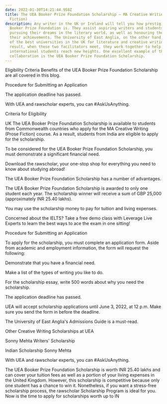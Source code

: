 ```yaml
---
date: 2022-01-30T14:21:44.958Z
title: The UEA Booker Prize Foundation Scholarship – MA Creative Writing (Prose
  Fiction)
description: Any writer in the UK or Ireland will tell you how prestigious the
  Booker Prize Foundation is. They assist aspiring writers and students in
  pursuing their dreams in the literary world, as well as honouring them for
  their achievements. The University of East Anglia, on the other hand, is one
  of the best universities in the UK for literature and creative writing. As a
  result, when these two facilitators meet, they work together to help
  international students reach new heights. One excellent example of this
  collaboration is the UEA Booker Prize Foundation Scholarship.
---
```

Eligibility Criteria Benefits of the UEA Booker Prize Foundation Scholarship are all covered in this blog.

Procedure for Submitting an Application

The application deadline has passed.

With UEA and rawscholar experts, you can #AskUsAnything.

Criteria for Eligibility

UK The UEA Booker Prize Foundation Scholarship is available to students from Commonwealth countries who apply for the MA Creative Writing (Prose Fiction) course. As a result, students from India are eligible to apply for the scholarship.

To be considered for the UEA Booker Prize Foundation Scholarship, you must demonstrate a significant financial need.

Download the rawscholar, your one-stop shop for everything you need to know about studying abroad!

The UEA Booker Prize Foundation Scholarship has a number of advantages.

The UEA Booker Prize Foundation Scholarship is awarded to only one student each year. The scholarship winner will receive a sum of GBP 25,000 (approximately INR 25.40 lakhs).

You may use the scholarship money to pay for tuition and living expenses.

Concerned about the IELTS? Take a free demo class with Leverage Live Experts to learn the best ways to ace the exam in one sitting!

Procedure for Submitting an Application

To apply for the scholarship, you must complete an application form. Aside from academic and employment information, the form will request the following:

Demonstrate that you have a financial need.

Make a list of the types of writing you like to do.

For the scholarship essay, write 500 words about why you need the scholarship.

The application deadline has passed.

UEA will accept scholarship applications until June 3, 2022, at 12 p.m. Make sure you send the form in before the deadline.

The University of East Anglia's Admissions Guide is a must-read.

Other Creative Writing Scholarships at UEA

Sonny Mehta Writers' Scholarship

Indian Scholarship Sonny Mehta

With UEA and rawscholar experts, you can #AskUsAnything.

The UEA Booker Prize Foundation Scholarship is worth INR 25.40 lakhs and can cover your tuition fees as well as a portion of your living expenses in the United Kingdom. However, this scholarship is competitive because only one student has a chance to win it. Nonetheless, if you want a stress-free scholarship process, the rawscholar Scholarship Program is ideal for you. Now is the time to apply for scholarships worth up to IN